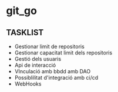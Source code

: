 # git_go

## TASKLIST

* Gestionar limit de repositoris
* Gestionar capacitat limit dels repositoris
* Gestió dels usuaris
* Api de interacció
* VInculació amb bbdd amb DAO
* Possiblilitat d'integració amb ci/cd
* WebHooks
